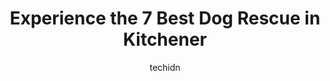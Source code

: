 ---
layout: ampstory
image: https://i0.wp.com/www.auto.or.id/wp-content/uploads/2023/06/kitchener-stray-cat-rescue-0-kitchener-1686323697.jpeg?resize=640,853
author: techidn
featured: false
description: Kitchener, Ontario, Canada is a haven for Dog Rescue enthusiasts, boasting an impressive array of 7 top-notch establishments. Whether youre a seasoned connoisseur or simply curious to explo
title: Experience the 7 Best Dog Rescue in Kitchener
cover:
   title: Experience the 7 Best Dog Rescue in Kitchener
   subtitle: AUTO.OR.ID
   background: https://www.auto.or.id/wp-content/uploads/2023/06/kitchener-stray-cat-rescue-0-kitchener-1686323697.jpeg

pages: 
 - layout: thirds
   top: <h1>#1 Pet Valu</h1>
   bottom: "<p>This is not my usual store, but I had to run in for a dog wash. Comparing the with the highland road location its day and night.The dog was was filthy, loaded with dog</p>"
   background: https://www.auto.or.id/wp-content/uploads/2023/06/kitchener-stray-cat-rescue-1-kitchener-1686323699.png
   backgroundblur: true
 - layout: thirds
   top: <h1>#2 Pet Valu</h1>
   bottom: "<p>324 Highland Rd W, Kitchener, ON N2M 5G2, Canada</p>"
   background: https://www.auto.or.id/wp-content/uploads/2023/06/kitchener-stray-cat-rescue-2-kitchener-1686323701.png
   cta:
      link: https://www.auto.or.id/experience-the-7-best-dog-rescue-in-kitchener/
      text: Experience the 7 Best Dog Rescue in Kitchener
 - layout: thirds
   top: <h1>#3 Pet Valu</h1>
   bottom: "<p>123 Pioneer Dr, Kitchener, ON N2P 2A3, Canada</p>"
   background: https://images.unsplash.com/photo-1639928848401-41650dc7238e?ixlib=rb-4.0.3&ixid=MnwxMjA3fDB8MHxwaG90by1wYWdlfHx8fGVufDB8fHx8&auto=format&fit=crop&w=640&h=853&q=80
   cta:
      link: https://www.auto.or.id/experience-the-7-best-dog-rescue-in-kitchener/
      text: Experience the 7 Best Dog Rescue in Kitchener
 - layout: thirds
   top: <h1>#4 Fur-Ever Young Pet Grooming</h1>
   bottom: "<p>53 Confederation Dr, Kitchener, ON N2B 2X6, Canada</p>"
   background: https://images.unsplash.com/photo-1474015977340-64a93f54a9f5?ixlib=rb-4.0.3&ixid=MnwxMjA3fDB8MHxwaG90by1wYWdlfHx8fGVufDB8fHx8&auto=format&fit=crop&w=640&h=853&q=80
   cta:
      link: https://www.auto.or.id/experience-the-7-best-dog-rescue-in-kitchener/
      text: Experience the 7 Best Dog Rescue in Kitchener
 - layout: thirds
   top: <h1>#5 Kitchener Stray Cat Rescue</h1>
   bottom: "<p>332 Charles St E, Kitchener, ON N2G 2P9, Canada</p>"
   background: https://images.unsplash.com/photo-1621615645943-6948d5288720?ixlib=rb-4.0.3&ixid=MnwxMjA3fDB8MHxwaG90by1wYWdlfHx8fGVufDB8fHx8&auto=format&fit=crop&w=640&h=853&q=80
   cta:
      link: https://www.auto.or.id/experience-the-7-best-dog-rescue-in-kitchener/
      text: Experience the 7 Best Dog Rescue in Kitchener
 - layout: thirds
   top: <h1>#6 Animal Relocators</h1>
   bottom: "<p>318 Pioneer Dr, Kitchener, ON N2P 1K6, Canada</p>"
   background: https://images.unsplash.com/photo-1639928192091-52a0f057a03a?ixlib=rb-4.0.3&ixid=MnwxMjA3fDB8MHxwaG90by1wYWdlfHx8fGVufDB8fHx8&auto=format&fit=crop&w=640&h=853&q=80
   cta:
      link: https://www.auto.or.id/experience-the-7-best-dog-rescue-in-kitchener/
      text: Experience the 7 Best Dog Rescue in Kitchener
 - layout: thirds
   top: <h1>#7 Hobo Haven Rescue</h1>
   bottom: "<p>King St N, St. Jacobs, ON N0B 2N0, Canada</p>"
   background: https://images.unsplash.com/photo-1596179570006-e6b11fac059b?ixlib=rb-4.0.3&ixid=MnwxMjA3fDB8MHxwaG90by1wYWdlfHx8fGVufDB8fHx8&auto=format&fit=crop&w=640&h=853&q=80
   cta:
      link: https://www.auto.or.id/experience-the-7-best-dog-rescue-in-kitchener/
      text: Experience the 7 Best Dog Rescue in Kitchener
 - layout: thirds
   middle: Continue reading...
   background: https://images.unsplash.com/photo-1579124687068-35cd8a9eeba9?ixlib=rb-4.0.3&ixid=MnwxMjA3fDB8MHxwaG90by1wYWdlfHx8fGVufDB8fHx8&auto=format&fit=crop&w=640&h=853&q=80
   cta:
      link: https://www.auto.or.id/experience-the-7-best-dog-rescue-in-kitchener/
      text: Experience the 7 Best Dog Rescue in Kitchener

---